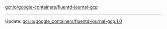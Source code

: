 [gcr.io/google-containers/fluentd-journal-gcp](https://hub.docker.com/r/cruse/fluentd-journal-gcp/tags/) 

----
Update: [gcr.io/google_containers/fluentd-journal-gcp:1.0](https://hub.docker.com/r/cruse/fluentd-journal-gcp/tags/)

